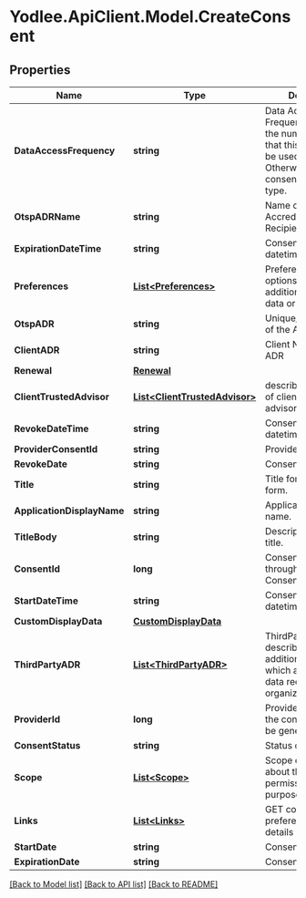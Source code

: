 # Yodlee.ApiClient.Model.CreateConsent

## Properties

Name | Type | Description | Notes
------------ | ------------- | ------------- | -------------
**DataAccessFrequency** | **string** | Data Access Frequency explains the number of times that this consent can be used.&lt;br&gt; Otherwise called as consent frequency type. | [optional] 
**OtspADRName** | **string** | Name of the Accredited Data Recipient/Organization | [optional] 
**ExpirationDateTime** | **string** | Consent expiry datetime. | 
**Preferences** | [**List&lt;Preferences&gt;**](Preferences.md) | Preferences describes options about the additional usage of data or purge data | 
**OtspADR** | **string** | Unique/Accredition Id of the ADR | [optional] 
**ClientADR** | **string** | Client Name of the ADR | 
**Renewal** | [**Renewal**](Renewal.md) |  | [optional] 
**ClientTrustedAdvisor** | [**List&lt;ClientTrustedAdvisor&gt;**](ClientTrustedAdvisor.md) | describes information of client trusted advisor | 
**RevokeDateTime** | **string** | Consent revoke datetime. | 
**ProviderConsentId** | **string** | Provider consent id | [optional] 
**RevokeDate** | **string** | Consent revoke date. | 
**Title** | **string** | Title for the consent form. | 
**ApplicationDisplayName** | **string** | Application display name. | 
**TitleBody** | **string** | Description for the title. | 
**ConsentId** | **long** | Consent Id generated through POST Consent. | 
**StartDateTime** | **string** | Consent start datetime. | 
**CustomDisplayData** | [**CustomDisplayData**](CustomDisplayData.md) |  | [optional] 
**ThirdPartyADR** | [**List&lt;ThirdPartyADR&gt;**](ThirdPartyADR.md) | ThirdPartyADR describes details of additional parties which are accredited data recipients under organization | [optional] 
**ProviderId** | **long** | Provider Id for which the consent needs to be generated. | 
**ConsentStatus** | **string** | Status of the consent. | 
**Scope** | [**List&lt;Scope&gt;**](Scope.md) | Scope describes about the consent permissions and their purpose. | 
**Links** | [**List&lt;Links&gt;**](Links.md) | GET consent preferences API details | 
**StartDate** | **string** | Consent start date. | 
**ExpirationDate** | **string** | Consent expiry date. | 

[[Back to Model list]](../README.md#documentation-for-models) [[Back to API list]](../README.md#documentation-for-api-endpoints) [[Back to README]](../README.md)

